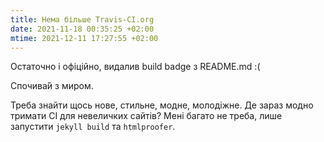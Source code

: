 ```yaml
---
title: Нема більше Travis-CI.org
date: 2021-11-18 00:35:25 +02:00
mtime: 2021-12-11 17:27:55 +02:00
---
```


Остаточно і офіційно, видалив build badge з README.md :(

Спочива́й з миром.

Треба знайти щось нове, стильне, модне, молодіжне. Де зараз модно тримати CI для невеличких сайтів? Мені багато не треба, лише запустити `jekyll build`  та `htmlproofer`.

